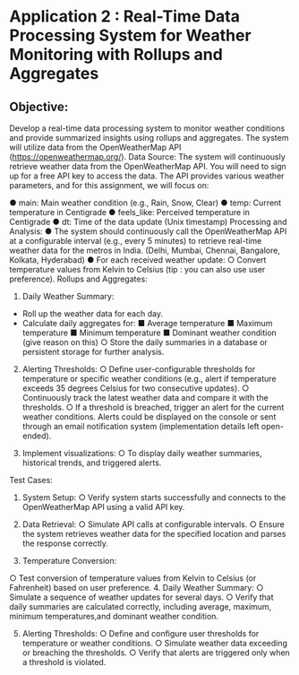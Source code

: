 # Application 2 : Real-Time Data Processing System for Weather Monitoring with Rollups and Aggregates
## Objective:
Develop a real-time data processing system to monitor weather conditions and provide
summarized insights using rollups and aggregates. The system will utilize data from the
OpenWeatherMap API (https://openweathermap.org/).
Data Source:
The system will continuously retrieve weather data from the OpenWeatherMap API. You will
need to sign up for a free API key to access the data. The API provides various weather
parameters, and for this assignment, we will focus on:

● main: Main weather condition (e.g., Rain, Snow, Clear)
● temp: Current temperature in Centigrade
● feels_like: Perceived temperature in Centigrade
● dt: Time of the data update (Unix timestamp)
Processing and Analysis:
● The system should continuously call the OpenWeatherMap API at a configurable interval
(e.g., every 5 minutes) to retrieve real-time weather data for the metros in India. (Delhi,
Mumbai, Chennai, Bangalore, Kolkata, Hyderabad)
● For each received weather update:
○ Convert temperature values from Kelvin to Celsius (tip : you can also use user
preference).
Rollups and Aggregates:
1. Daily Weather Summary:
* Roll up the weather data for each day.
* Calculate daily aggregates for:
■ Average temperature
■ Maximum temperature
■ Minimum temperature
■ Dominant weather condition (give reason on this)
○ Store the daily summaries in a database or persistent storage for further analysis.
2. Alerting Thresholds:
○ Define user-configurable thresholds for temperature or specific weather
conditions (e.g., alert if temperature exceeds 35 degrees Celsius for two
consecutive updates).
○ Continuously track the latest weather data and compare it with the thresholds.
○ If a threshold is breached, trigger an alert for the current weather conditions.
Alerts could be displayed on the console or sent through an email notification
system (implementation details left open-ended).

3. Implement visualizations:
○ To display daily weather summaries, historical trends, and triggered alerts.

Test Cases:
1. System Setup:
○ Verify system starts successfully and connects to the OpenWeatherMap API
using a valid API key.

2. Data Retrieval:
○ Simulate API calls at configurable intervals.
○ Ensure the system retrieves weather data for the specified location and parses
the response correctly.
3. Temperature Conversion:

○ Test conversion of temperature values from Kelvin to Celsius (or Fahrenheit)
based on user preference.
4. Daily Weather Summary:
○ Simulate a sequence of weather updates for several days.
○ Verify that daily summaries are calculated correctly, including average, maximum,
minimum temperatures,and dominant weather condition.

5. Alerting Thresholds:
○ Define and configure user thresholds for temperature or weather conditions.
○ Simulate weather data exceeding or breaching the thresholds.
○ Verify that alerts are triggered only when a threshold is violated.